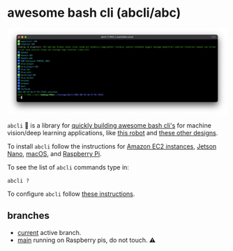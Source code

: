 # awesome bash cli (abcli/abc)

![image](./assets/marquee.png)

`abcli` 🚀 is a library for [quickly building awesome bash cli's](https://github.com/kamangir/blue-plugin) for machine vision/deep learning applications, like [this robot](https://github.com/kamangir/blue-rvr) and [these other designs](https://github.com/kamangir/blue-bracket).

To install `abcli` follow the instructions for [Amazon EC2 instances](https://github.com/kamangir/awesome-bash-cli/wiki/ec2), [Jetson Nano](https://github.com/kamangir/awesome-bash-cli/wiki/Jetson-Nano), [macOS](https://github.com/kamangir/awesome-bash-cli/wiki/macOS), and  [Raspberry Pi](https://github.com/kamangir/awesome-bash-cli/wiki/Raspberry-Pi). 

To see the list of `abcli` commands type in:

```
abcli ?
```

To configure `abcli` follow [these instructions](./bash/bootstrap/config/README.md).

## branches

- [current](.) active branch.
- [main](https://github.com/kamangir/awesome-bash-cli/tree/main) running on Raspberry pis, do not touch. ⚠️
